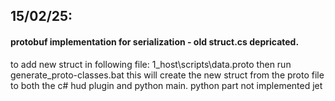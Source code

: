 ## 15/02/25:
#### protobuf implementation for serialization - old struct.cs depricated.
to add new struct in following file:   1_host\scripts\data.proto
then run   generate_proto-classes.bat
this will create the new struct from the proto file to both the c# hud plugin and python main.
python part not implemented jet